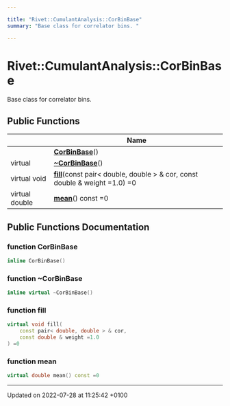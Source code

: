```yaml
---

title: "Rivet::CumulantAnalysis::CorBinBase"
summary: "Base class for correlator bins. "

---
```


# Rivet::CumulantAnalysis::CorBinBase



Base class for correlator bins. 

## Public Functions

|                | Name           |
| -------------- | -------------- |
| | **[CorBinBase](http://example.org/classes/classrivet_1_1cumulantanalysis_1_1corbinbase/#function-corbinbase)**() |
| virtual | **[~CorBinBase](http://example.org/classes/classrivet_1_1cumulantanalysis_1_1corbinbase/#function-~corbinbase)**() |
| virtual void | **[fill](http://example.org/classes/classrivet_1_1cumulantanalysis_1_1corbinbase/#function-fill)**(const pair< double, double > & cor, const double & weight =1.0) =0 |
| virtual double | **[mean](http://example.org/classes/classrivet_1_1cumulantanalysis_1_1corbinbase/#function-mean)**() const =0 |

## Public Functions Documentation

### function CorBinBase

```cpp
inline CorBinBase()
```


### function ~CorBinBase

```cpp
inline virtual ~CorBinBase()
```


### function fill

```cpp
virtual void fill(
    const pair< double, double > & cor,
    const double & weight =1.0
) =0
```


### function mean

```cpp
virtual double mean() const =0
```


-------------------------------

Updated on 2022-07-28 at 11:25:42 +0100